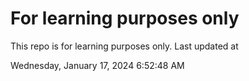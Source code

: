 # For learning purposes only
This repo is for learning purposes only.
Last updated at

Wednesday, January 17, 2024 6:52:48 AM

